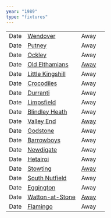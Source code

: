 ```yaml
---
year: "1989"
type: "fixtures"
---
```


|  |  |  |  |
|:---|:---|:---|:---|
| Date | [Wendover](/1989/wendover) | Away |
| Date | [Putney](/1989/putney) | Away |
| Date | [Ockley](/1989/ockley) | Away |
| Date | [Old Elthamians](/1989/old-elthamians) | [Away](https://goo.gl/maps/FQbBNZQTFggEmhfv9) |
| Date | [Little Kingshill](/1989/little-kingshill) | Away |
| Date | [Crocodiles](/1989/crocodiles) | Away |
| Date | [Durranti](/1989/durranti) | Away |
| Date | [Limpsfield](/1989/limpsfield) | Away |
| Date | [Blindley Heath](/1989/blindley-heath) | Away |
| Date | [Valley End](/1989valley-end) | [Away](https://goo.gl/maps/nmiXsK8NVvZtpB1GA) |
| Date | [Godstone](/1989/godstone) | Away |
| Date | [Barrowboys](/1989/barrowboys) | Away |
| Date | [Newdigate](/1989/newdigate) | Away |
| Date | [Hetairoi](/1989/hetairoi) | Away |
| Date | [Stowting](/1989/stowting) | [Away](https://goo.gl/maps/3Br4woRQXRqh9Uje8) |
| Date | [South Nutfield](/1989/south-nutfield) | Away |
| Date | [Eggington](/1989/eggington) | Away |
| Date | [Watton-at-Stone](/1989/watton-at-stone) | [Away](https://goo.gl/maps/JPBQawMsjLgYtVHk9) |
| Date | [Flamingo](/1989/flamingo) | Away |